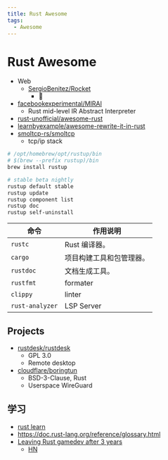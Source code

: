 ```yaml
---
title: Rust Awesome
tags:
  - Awesome
---
```


# Rust Awesome

- Web
  - [SergioBenitez/Rocket](https://github.com/SergioBenitez/Rocket)
    - 🚧
- [facebookexperimental/MIRAI](https://github.com/facebookexperimental/MIRAI)
  - Rust mid-level IR Abstract Interpreter
- [rust-unofficial/awesome-rust](https://github.com/rust-unofficial/awesome-rust)
- [learnbyexample/awesome-rewrite-it-in-rust](https://github.com/learnbyexample/awesome-rewrite-it-in-rust)
- [smoltcp-rs/smoltcp](https://github.com/smoltcp-rs/smoltcp)
  - tcp/ip stack

```bash
# /opt/homebrew/opt/rustup/bin
# $(brew --prefix rustup)/bin
brew install rustup

# stable beta nightly
rustup default stable
rustup update
rustup component list
rustup doc
rustup self-uninstall
```

| 命令            | 作用说明                 |
| --------------- | ------------------------ |
| `rustc`         | Rust 编译器。            |
| `cargo`         | 项目构建工具和包管理器。 |
| `rustdoc`       | 文档生成工具。           |
| `rustfmt`       | formater                 |
| `clippy`        | linter                   |
| `rust-analyzer` | LSP Server               |

## Projects

- [rustdesk/rustdesk](https://github.com/rustdesk/rustdesk)
  - GPL 3.0
  - Remote desktop
- [cloudflare/boringtun](https://github.com/cloudflare/boringtun)
  - BSD-3-Clause, Rust
  - Userspace WireGuard

## 学习

- [rust learn](https://www.rust-lang.org/zh-CN/learn)
- https://doc.rust-lang.org/reference/glossary.html
- [Leaving Rust gamedev after 3 years](https://loglog.games/blog/leaving-rust-gamedev/)
  - [HN](https://news.ycombinator.com/item?id=40172033)
